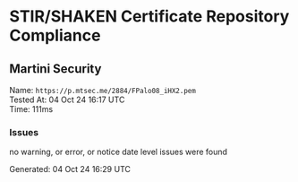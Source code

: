 # STIR/SHAKEN Certificate Repository Compliance

## Martini Security

Name: `https://p.mtsec.me/2884/FPalo08_iHX2.pem`\
Tested At: 04 Oct 24 16:17 UTC\
Time: 111ms

### Issues

no warning, or error, or notice date level issues were found

Generated: 04 Oct 24 16:29 UTC